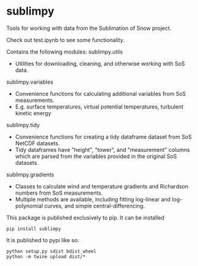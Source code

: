 # sublimpy
Tools for working with data from the Sublimation of Snow project.

Check out test.ipynb to see some functionality. 

Contains the following modules:
sublimpy.utils
* Utilities for downloading, cleaning, and otherwise working with SoS data.

sublimpy.variables
* Convenience functions for calculating additional variables from SoS measurements.
* E.g. surface temperatures, virtual potential temperatures, turbulent kinetic energy

sublimpy.tidy
* Convenience functions for creating a tidy dataframe dataset from SoS NetCDF datasets.
* Tidy dataframes have "height", "tower", and "measurement" columns which are parsed from the variables provided in the original SoS datasets.

sublimpy.gradients
* Classes to calculate wind and temperature gradients and Richardson numbers from SoS measurements.
* Multiple methods are available, including fitting log-linear and log-polynomial curves, and simple central-differencing.

This package is published exclusively to pip. It can be installed 
```
pip install sublimpy
```

It is published to pypi like so:
```
python setup.py sdist bdist_wheel
python -m twine upload dist/*
```